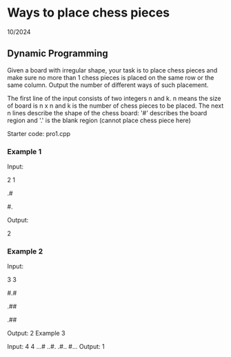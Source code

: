 # Ways to place chess pieces
10/2024
## Dynamic Programming

Given a board with irregular shape, your task is to place chess pieces and make sure no more than 1 chess pieces is placed on the same row or the same column. Output the number of different ways of such placement.

The first line of the input consists of two integers n and k. n means the size of board is n x n and k is the number of chess pieces to be placed. The next n lines describe the shape of the chess board: '#' describes the board region and '.' is the blank region (cannot place chess piece here)

Starter code: pro1.cpp

### Example 1

Input:

2 1

.#

#.

Output:

2

### Example 2

Input:

3 3

#.#

.##

.##

Output:
2
Example 3

Input:
4 4
...#
..#.
.#..
#...
Output:
1
